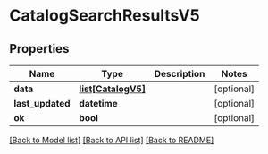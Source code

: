 # CatalogSearchResultsV5

## Properties
Name | Type | Description | Notes
------------ | ------------- | ------------- | -------------
**data** | [**list[CatalogV5]**](CatalogV5.md) |  | [optional] 
**last_updated** | **datetime** |  | [optional] 
**ok** | **bool** |  | [optional] 

[[Back to Model list]](../README.md#documentation-for-models) [[Back to API list]](../README.md#documentation-for-api-endpoints) [[Back to README]](../README.md)


